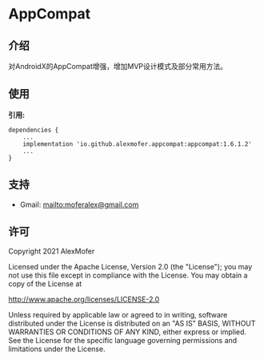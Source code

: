 AppCompat
=========

介绍
---

对AndroidX的AppCompat增强，增加MVP设计模式及部分常用方法。

使用
---

**引用:**
```
dependencies {
    ...
    implementation 'io.github.alexmofer.appcompat:appcompat:1.6.1.2'
    ...
}
```

支持
---

- Gmail: <mailto:moferalex@gmail.com>

许可
---

Copyright 2021 AlexMofer

Licensed under the Apache License, Version 2.0 (the "License");
you may not use this file except in compliance with the License.
You may obtain a copy of the License at

   http://www.apache.org/licenses/LICENSE-2.0

Unless required by applicable law or agreed to in writing, software
distributed under the License is distributed on an "AS IS" BASIS,
WITHOUT WARRANTIES OR CONDITIONS OF ANY KIND, either express or implied.
See the License for the specific language governing permissions and
limitations under the License.